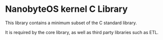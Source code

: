 # NanobyteOS kernel C Library

This library contains a minimum subset of the C standard library.

It is required by the core library, as well as third party libraries such as ETL.
